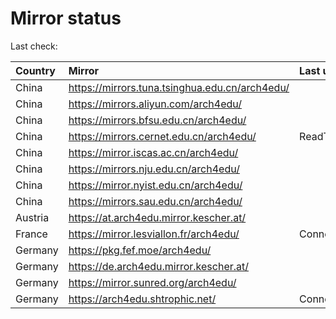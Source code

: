 <script src="./time.js"></script>
# Mirror status
Last check: <script type="text/javascript">localize(1759000602.6358526);</script>

|Country|Mirror|Last update|
|:------|:-----|:----------|
|China|https://mirrors.tuna.tsinghua.edu.cn/arch4edu/|<script type="text/javascript">localize(1758955167);</script>|
|China|https://mirrors.aliyun.com/arch4edu/|<script type="text/javascript">localize(1758955167);</script>|
|China|https://mirrors.bfsu.edu.cn/arch4edu/|<script type="text/javascript">localize(1758955167);</script>|
|China|https://mirrors.cernet.edu.cn/arch4edu/|ReadTimeout|
|China|https://mirror.iscas.ac.cn/arch4edu/|<script type="text/javascript">localize(1758955167);</script>|
|China|https://mirrors.nju.edu.cn/arch4edu/|<script type="text/javascript">localize(1758912957);</script>|
|China|https://mirror.nyist.edu.cn/arch4edu/|<script type="text/javascript">localize(1758955167);</script>|
|China|https://mirrors.sau.edu.cn/arch4edu/|<script type="text/javascript">localize(1756795646);</script>|
|Austria|https://at.arch4edu.mirror.kescher.at/|<script type="text/javascript">localize(1756104457);</script>|
|France|https://mirror.lesviallon.fr/arch4edu/|ConnectTimeout|
|Germany|https://pkg.fef.moe/arch4edu/|<script type="text/javascript">localize(1756104457);</script>|
|Germany|https://de.arch4edu.mirror.kescher.at/|<script type="text/javascript">localize(1756104457);</script>|
|Germany|https://mirror.sunred.org/arch4edu/|<script type="text/javascript">localize(1758955167);</script>|
|Germany|https://arch4edu.shtrophic.net/|ConnectionError|

<script src="./tablefilter/tablefilter.js"></script>
<script src="./table.js"></script>
